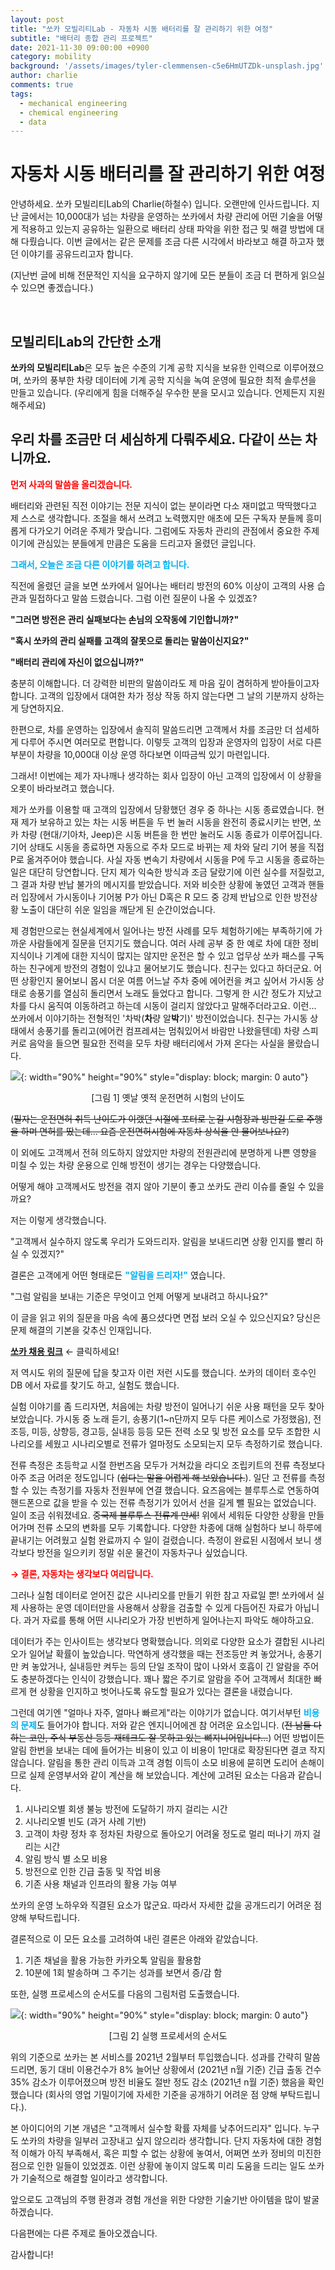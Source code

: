 ```yaml
---
layout: post
title: "쏘카 모빌리티Lab - 자동차 시동 배터리를 잘 관리하기 위한 여정"
subtitle: "배터리 종합 관리 프로젝트"
date: 2021-11-30 09:00:00 +0900
category: mobility
background: '/assets/images/tyler-clemmensen-c5e6HmUTZDk-unsplash.jpg'
author: charlie
comments: true
tags:
  - mechanical engineering
  - chemical engineering
  - data
---
```


# 자동차 시동 배터리를 잘 관리하기 위한 여정

안녕하세요. 쏘카 모빌리티Lab의 Charlie(하철수) 입니다. 오랜만에 인사드립니다. 지난 글에서는 10,000대가 넘는 차량을 운영하는 쏘카에서 차량 관리에 어떤 기술을 어떻게 적용하고 있는지 공유하는 일환으로 배터리 상태 파악을 위한 접근 및 해결 방법에 대해 다뤘습니다. 이번 글에서는 같은 문제를 조금 다른 시각에서 바라보고 해결 하고자 했던 이야기를 공유드리고자 합니다. 

(지난번 글에 비해 전문적인 지식을 요구하지 않기에 모든 분들이 조금 더 편하게 읽으실 수 있으면 좋겠습니다.)

<br />

## 모빌리티Lab의 간단한 소개

**쏘카의 모빌리티Lab**은 모두 높은 수준의 기계 공학 지식을 보유한 인력으로 이루어졌으며, 쏘카의 풍부한 차량 데이터에 기계 공학 지식을 녹여 운영에 필요한 최적 솔루션을 만들고 있습니다. (우리에게 힘을 더해주실 우수한 분을 모시고 있습니다. 언제든지 지원해주세요)



## 우리 차를 조금만 더 세심하게 다뤄주세요. 다같이 쓰는 차니까요.

<span style="color:red;"><b>먼저 사과의 말씀을 올리겠습니다.</b></span>

배터리와 관련된 직전 이야기는 전문 지식이 없는 분이라면 다소 재미없고 딱딱했다고 제 스스로 생각합니다. 조절을 해서 쓰려고 노력했지만 애초에 모든 구독자 분들께 흥미롭게 다가오기 어려운 주제가 맞습니다. 그럼에도 자동차 관리의 관점에서 중요한 주제이기에 관심있는 분들에게 만큼은 도움을 드리고자 올렸던 글입니다.

<span style="color:#01b0f0;"><b>그래서, 오늘은 조금 다른 이야기를 하려고 합니다.</b></span>

직전에 올렸던 글을 보면 쏘카에서 일어나는 배터리 방전의 60% 이상이 고객의 사용 습관과 밀접하다고 말씀 드렸습니다. 그럼 이런 질문이 나올 수 있겠죠?

**"그러면 방전은 관리 실패보다는 손님의 오작동에 기인합니까?"**

**"혹시 쏘카의 관리 실패를 고객의 잘못으로 돌리는 말씀이신지요?"**

**"배터리 관리에 자신이 없으십니까?"**

충분히 이해합니다. 더 강력한 비판의 말씀이라도 제 마음 깊이 겸허하게 받아들이고자 합니다. 고객의 입장에서 대여한 차가 정상 작동 하지 않는다면 그 날의 기분까지 상하는게 당연하지요.

한편으로, 차를 운영하는 입장에서 솔직히 말씀드리면 고객께서 차를 조금만 더 섬세하게 다루어 주시면 여러모로 편합니다. 이렇듯 고객의 입장과 운영자의 입장이 서로 다른 부분이 차량을 10,000대 이상 운영 하다보면 이따금씩 있기 마련입니다.

그래서! 이번에는 제가 자나깨나 생각하는 회사 입장이 아닌 고객의 입장에서 이 상황을 오롯이 바라보려고 했습니다.

제가 쏘카를 이용할 때 고객의 입장에서 당황했던 경우 중 하나는 시동 종료였습니다. 현재 제가 보유하고 있는 차는 시동 버튼을 두 번 눌러 시동을 완전히 종료시키는 반면, 쏘카 차량 (현대/기아차, Jeep)은 시동 버튼을 한 번만 눌러도 시동 종료가 이루어집니다. 기어 상태도 시동을 종료하면 자동으로 주차 모드로 바뀌는 제 차와 달리 기어 봉을 직접 P로 옮겨주어야 했습니다. 사실 자동 변속기 차량에서 시동을 P에 두고 시동을 종료하는 일은 대단히 당연합니다. 단지 제가 익숙한 방식과 조금 달랐기에 이런 실수를 저질렀고, 그 결과 차량 반납 불가의 메시지를 받았습니다. 저와 비슷한 상황에 놓였던 고객과 핸들러 입장에서 가시동이나 기어봉 P가 아닌 D혹은 R 모드 중 강제 반납으로 인한 방전상황 노출이 대단히 쉬운 일임을 깨닫게 된 순간이었습니다.

제 경험만으로는 현실세계에서 일어나는 방전 사례를 모두 체험하기에는 부족하기에 가까운 사람들에게 질문을 던지기도 했습니다. 여러 사례 공부 중 한 예로 차에 대한 정비 지식이나 기계에 대한 지식이 많지는 않지만 운전은 할 수 있고 업무상 쏘카 패스를 구독하는 친구에게 방전의 경험이 있냐고 물어보기도 했습니다. 친구는 있다고 하더군요. 어떤 상황인지 물어보니 몹시 더운 여름 어느날 주차 중에 에어컨을 켜고 싶어서 가시동 상태로 송풍기를 열심히 돌리면서 노래도 들었다고 합니다. 그렇게 한 시간 정도가 지났고 차를 다시 움직여 이동하려고 하는데 시동이 걸리지 않았다고 말해주더라고요. 이런... 쏘카에서 이야기하는 전형적인 '차박(**차**량 알**박**기)' 방전이었습니다. 친구는 가시동 상태에서 송풍기를 돌리고(에어컨 컴프레셔는 멈춰있어서 바람만 나왔을텐데) 차량 스피커로 음악을 들으면 필요한 전력을 모두 차량 배터리에서 가져 온다는 사실을 몰랐습니다.

![](/img/socar-mobility-lab-battery-management-process-second-stage/Figure-1.jpg){: width="90%" height="90%" style="display: block; margin: 0 auto"}

<p align="center"> [그림 1] 옛날 옛적 운전면허 시험의 난이도 </p>

(~~필자는 운전면허 취득 난이도가 이랬던 시절에 포터로 눈길 시험장과 빙판길 도로 주행을 하며 면허를 땄는데... 요즘 운전면허시험에 자동차 상식을 안 물어보나요?~~)

이 외에도 고객께서 전혀 의도하지 않았지만 차량의 전원관리에 분명하게 나쁜 영향을 미칠 수 있는 차량 운용으로 인해 방전이 생기는 경우는 다양했습니다.

어떻게 해야 고객께서도 방전을 겪지 않아 기분이 좋고 쏘카도 관리 이슈를 줄일 수 있을까요?

저는 이렇게 생각했습니다.

"고객께서 실수하지 않도록 우리가 도와드리자. 알림을 보내드리면 상황 인지를 빨리 하실 수 있겠지?"

결론은 고객에게 어떤 형태로든 <span style="color:#01b0f0;"><b>"알림을 드리자!"</b></span> 였습니다.

"그럼 알림을 보내는 기준은 무엇이고 언제 어떻게 보내려고 하시나요?"

이 글을 읽고 위의 질문을 마음 속에 품으셨다면 면접 보러 오실 수 있으신지요? 당신은 문제 해결의 기본을 갖추신 인재입니다.

<span><b><a href="https://www.wanted.co.kr/company/38">쏘카 채용 링크</a></b></span> ← 클릭하세요!

저 역시도 위의 질문에 답을 찾고자 이런 저런 시도를 했습니다. 쏘카의 데이터 호수인 DB 에서 자료를 찾기도 하고, 실험도 했습니다.

실험 이야기를 좀 드리자면, 처음에는 차량 방전이 일어나기 쉬운 사용 패턴을 모두 찾아보았습니다. 가시동 중 노래 듣기, 송풍기(1~n단까지 모두 다른 케이스로 가정했음), 전조등, 미등, 상향등, 경고등, 실내등 등등 모든 전력 소모 및 방전 요소를 모두 조합한 시나리오를 세웠고 시나리오별로 전류가 얼마정도 소모되는지 모두 측정하기로 했습니다.

전류 측정은 초등학교 시절 한번즈음 모두가 거쳐갔을 라디오 조립키트의 전류 측정보다 아주 조금 어려운 정도입니다 (~~쉽다는 말을 어렵게 해 보았습니다.~~). 일단 고 전류를 측정할 수 있는 측정기를 자동차 전원부에 연결 했습니다. 요즈음에는 블루투스로 연동하여 핸드폰으로 값을 받을 수 있는 전류 측정기가 있어서 선을 길게 뺄 필요는 없었습니다. 일이 조금 쉬워졌네요. ~~중국제 블루투스 전류계 만세!~~ 위에서 세워둔 다양한 상황을 만들어가며 전류 소모의 변화를 모두 기록합니다. 다양한 차종에 대해 실험하다 보니 하루에 끝내기는 어려웠고 실험 완료까지 수 일이 걸렸습니다. 측정이 완료된 시점에서 보니 생각보다 방전을 일으키키 정말 쉬운 물건이 자동차구나 싶었습니다.

<span style="color:red;"><b>→ 결론, 자동차는 생각보다 여리답니다.</b></span>

그러나 실험 데이터로 얻어진 값은 시나리오를 만들기 위한 참고 자료일 뿐! 쏘카에서 실제 사용하는 운영 데이터만을 사용해서 상황을 검출할 수 있게 다듬어진 자료가 아닙니다. 과거 자료를 통해 어떤 시나리오가 가장 빈번하게 일어나는지 파악도 해야하고요.

데이터가 주는 인사이트는 생각보다 명확했습니다. 의외로 다양한 요소가 결합된 시나리오가 일어날 확률이 높았습니다. 막연하게 생각했을 때는 전조등만 켜 놓았거나, 송풍기만 켜 놓았거나, 실내등만 켜두는 등의 단일 조작이 많이 나와서 호흡이 긴 알람을 주어도 충분하겠다는 인식이 강했습니다. 꽤나 짧은 주기로 알람을 주어 고객께서 최대한 빠르게 현 상황을 인지하고 벗어나도록 유도할 필요가 있다는 결론을 내렸습니다.

그런데 여기엔 "얼마나 자주, 얼마나 빠르게"라는 이야기가 없습니다. 여기서부턴 <span style="color:#01b0f0;"><b>비용의 문제</b></span>도 들어가야 합니다. 저와 같은 엔지니어에겐 참 어려운 요소입니다. (~~전 남들 다하는 코인, 주식 부동산 등등 재테크도 잘 못하고 있는 뼈지니어입니다...~~) 어떤 방법이든 알림 한번을 보내는 데에 들어가는 비용이 있고 이 비용이 1만대로 확장된다면 결코 작지 않습니다. 알림을 통한 관리 이득과 고객 경험 이득이 소모 비용에 묻히면 도리어 손해이므로 실제 운영부서와 같이 계산을 해 보았습니다. 계산에 고려된 요소는 다음과 같습니다.

1. 시나리오별 회생 불능 방전에 도달하기 까지 걸리는 시간
2. 시나리오별 빈도 (과거 사례 기반)
3. 고객이 차량 정차 후 정차된 차량으로 돌아오기 어려울 정도로 멀리 떠나기 까지 걸리는 시간 
4. 알림 방식 별 소모 비용
5. 방전으로 인한 긴급 출동 및 작업 비용
6. 기존 사용 채널과 인프라의 활용 가능 여부

쏘카의 운영 노하우와 직결된 요소가 많군요. 따라서 자세한 값을 공개드리기 어려운 점 양해 부탁드립니다.

결론적으로 이 모든 요소를 고려하여 내린 결론은 아래와 같았습니다.

1. 기존 채널을 활용 가능한 카카오톡 알림을 활용함
2. 10분에 1회 발송하며 그 주기는 성과를 보면서 증/감 함

또한, 실행 프로세스의 순서도를 다음의 그림처럼 도출했습니다.

![](/img/socar-mobility-lab-battery-management-process-second-stage/Figure-2.png){: width="90%" height="90%" style="display: block; margin: 0 auto"}

<p align="center"> [그림 2] 실행 프로세서의 순서도 </p>

위의 기준으로 쏘카는 본 서비스를 2021년 2월부터 투입했습니다. 성과를 간략히 말씀드리면, 동기 대비 이용건수가 8% 늘어난 상황에서 (2021년 n월 기준) 긴급 출동 건수 35% 감소가 이루어졌으며 방전 비율도 절반 정도 감소 (2021년  n월 기준) 했음을 확인했습니다 (회사의 영업 기밀이기에 자세한 기준을 공개하기 어려운 점 양해 부탁드립니다.).

본 아이디어의 기본 개념은 "고객께서 실수할 확률 자체를 낮추어드리자" 입니다. 누구도 쏘카의 차량을 일부러 고장내고 싶지 않으리라 생각합니다. 단지 자동차에 대한 경험적 이해가 아직 부족해서, 혹은 피할 수 없는 상황에 놓여서, 어쩌면 쏘카 정비의 미진한 점으로 인한 일들이 있었겠죠. 이런 상황에 놓이지 않도록 미리 도움을 드리는 일도 쏘카가 기술적으로 해결할 일이라고 생각합니다. 

앞으로도 고객님의 주행 환경과 경험 개선을 위한 다양한 기술기반 아이템을 많이 발굴하겠습니다.

다음편에는 다른 주제로 돌아오겠습니다. 

감사합니다!



